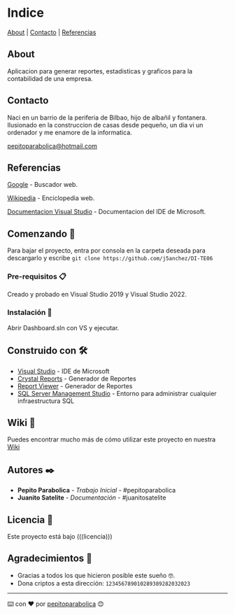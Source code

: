 # Indice

[About](https://github.com/j5anchez/DI-TE06/blob/master/README.md#about) | [Contacto](https://github.com/j5anchez/DI-TE06/blob/master/README.md#contacto) | [Referencias](https://github.com/j5anchez/DI-TE06/blob/master/README.md#Referencias)

## About

Aplicacion para generar reportes, estadisticas y graficos para la contabilidad de una empresa.

## Contacto

Naci en un barrio de la periferia de Bilbao, hijo de albañil y fontanera. Ilusionado en la construccion de casas desde pequeño, un dia vi un ordenador y me enamore de la informatica.

pepitoparabolica@hotmail.com

## Referencias

[Google](https://www.google.com) - Buscador web.

[Wikipedia](https://www.wikipedia.es) - Enciclopedia web.

[Documentacion Visual Studio](https://docs.microsoft.com/es-es/visualstudio/windows/?view=vs-2022) - Documentacion del IDE de Microsoft.


## Comenzando 🚀

Para bajar el proyecto, entra por consola en la carpeta deseada para descargarlo y escribe ``git clone https://github.com/j5anchez/DI-TE06``

### Pre-requisitos 📋

Creado y probado en Visual Studio 2019 y Visual Studio 2022.

### Instalación 🔧

Abrir Dashboard.sln con VS y ejecutar.

## Construido con 🛠️

* [Visual Studio](https://visualstudio.microsoft.com/es/) - IDE de Microsoft
* [Crystal Reports](https://www.crystalreports.com/) - Generador de Reportes
* [Report Viewer](https://docs.microsoft.com/es-es/sql/reporting-services/application-integration/using-the-winforms-reportviewer-control?view=sql-server-ver15) - Generador de Reportes
* [SQL Server Management Studio](https://docs.microsoft.com/es-es/sql/ssms/download-sql-server-management-studio-ssms?view=sql-server-ver15) - Entorno para administrar cualquier infraestructura SQL

## Wiki 📖

Puedes encontrar mucho más de cómo utilizar este proyecto en nuestra [Wiki](https://github.com/tu/proyecto/wiki)

## Autores ✒️

* **Pepito Parabolica** - *Trabajo Inicial* - #pepitoparabolica
* **Juanito Satelite** - *Documentación* - #juanitosatelite

## Licencia 📄

Este proyecto está bajo (((licencia)))

## Agradecimientos 🎁

* Gracias a todos los que hicieron posible este sueño 🤓.
* Dona criptos a esta dirección: `123456789010289389282032023`




---
⌨️ con ❤️ por [pepitoparabolica](https://github.com/pepitoparabolica) 😊
